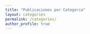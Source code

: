 ```yaml
---
title: "Publicaciones por Categoria"
layout: categories
permalink: /categories/
author_profile: true
---
```

